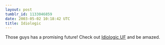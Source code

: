 ```yaml
---
layout: post
tumblr_id: 1133046859  
date: 2003-05-02 10:18:42 UTC
title: Idiologic
---
```


Those guys has a promising future! Check out <a href="http://www.idiologic.com" target="_blank">Idiologic UF</a> and be amazed.
